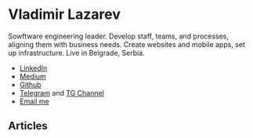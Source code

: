 # Vladimir Lazarev

Sowftware engineering leader. Develop staff, teams, and processes, aligning them with business needs. Create websites and mobile apps, set up infrastructure. Live in Belgrade, Serbia.

-   [LinkedIn](https://www.linkedin.com/in/vladimir-lazarev/)
-   [Medium](https://medium.com/@laidrivm)
-   [Github](https://github.com/laidrivm)
-   [Telegram](https://t.me/laidrivm) and [TG Channel](https://t.me/laidrivm_pub)
-   [Email me](mailto:laidrivm@gmail.com)

## Articles